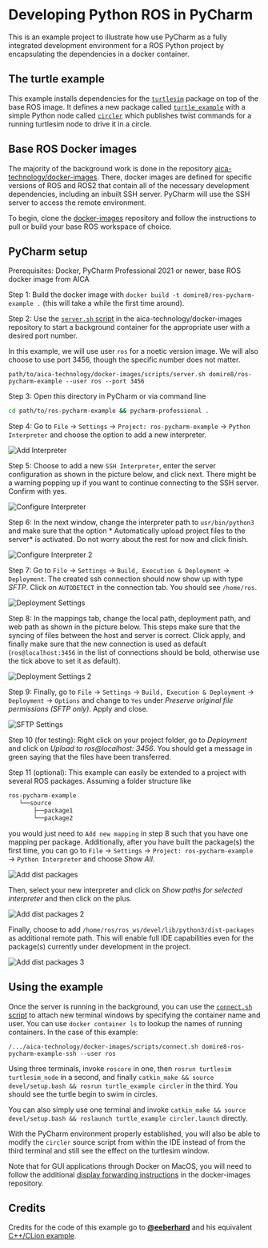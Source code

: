 # Developing Python ROS in PyCharm

This is an example project to illustrate how use PyCharm as a fully integrated development environment for a ROS Python
project by encapsulating the dependencies in a docker container.

## The turtle example

This example installs dependencies for the [`turtlesim`](http://wiki.ros.org/turtlesim) package on top of the base ROS
image. It defines a new package called [`turtle_example`](./turtle_example) with a simple Python node
called [`circler`](./turtle_example/scripts/circler)
which publishes twist commands for a running turtlesim node to drive it in a circle.

## Base ROS Docker images

The majority of the background work is done in the
repository [aica-technology/docker-images](https://github.com/aica-technology/docker-images). There, docker images are
defined for specific versions of ROS and ROS2 that contain all of the necessary development dependencies, including an
inbuilt SSH server. PyCharm will use the SSH server to access the remote environment.

To begin, clone the [docker-images](https://github.com/aica-technology/docker-images) repository and follow the
instructions to pull or build your base ROS workspace of choice.

## PyCharm setup

Prerequisites: Docker, PyCharm Professional 2021 or newer, base ROS docker image from AICA

Step 1: Build the docker image with `docker build -t domire8/ros-pycharm-example .` (this will take a while the first
time around).

Step 2: Use the [`server.sh` script](https://github.com/aica-technology/docker-images/blob/master/scripts/server.sh) in
the aica-technology/docker-images repository to start a background container for the appropriate user with a desired
port number.

In this example, we will use user `ros` for a noetic version image. We will also choose to use port 3456, though the
specific number does not matter.

```shell script
path/to/aica-technology/docker-images/scripts/server.sh domire8/ros-pycharm-example --user ros --port 3456
```

Step 3: Open this directory in PyCharm or via command line

```bash
cd path/to/ros-pycharm-example && pycharm-professional .
```

Step 4: Go to `File` &rarr; `Settings` &rarr; `Project: ros-pycharm-example` &rarr; `Python Interpreter` and choose the
option to add a new interpreter.

![Add Interpreter](img/add_interpreter.png)

Step 5: Choose to add a new `SSH Interpreter`, enter the server configuration as shown in the picture below, and click
next. There might be a warning popping up if you want to continue connecting to the SSH server. Confirm with yes.

![Configure Interpreter](img/configure_interpreter.png)

Step 6: In the next window, change the interpreter path to `usr/bin/python3` and make sure that the option *
Automatically upload project files to the server* is activated. Do not worry about the rest for now and click finish.

![Configure Interpreter 2](img/configure_interpreter_2.png)

Step 7: Go to `File` &rarr; `Settings` &rarr; `Build, Execution & Deployment` &rarr; `Deployment`. The created ssh
connection should now show up with type *SFTP*. Click on `AUTODETECT` in the connection tab. You should see `/home/ros`.

![Deployment Settings](img/deployment_settings.png)

Step 8: In the mappings tab, change the local path, deployment path, and web path as shown in the picture below. This
steps make sure that the syncing of files between the host and server is correct. Click apply, and finally make sure
that the new connection is used as default (`ros@localhost:3456` in the list of connections should be bold, otherwise
use the tick above to set it as default).

![Deployment Settings 2](img/deployment_settings_2.png)

Step 9: Finally, go to `File` &rarr; `Settings` &rarr; `Build, Execution & Deployment` &rarr; `Deployment`
&rarr; `Options` and change to `Yes` under *Preserve original file permissions (SFTP only)*. Apply and close.

![SFTP Settings](img/sftp_settings.png)

Step 10 (for testing): Right click on your project folder, go to *Deployment* and click on *Upload to ros@localhost:
3456*. You should get a message in green saying that the files have been transferred.

Step 11 (optional): This example can easily be extended to a project with several ROS packages. Assuming a folder
structure like

```bash
ros-pycharm-example
   └──source
       ├──package1
       └──package2
```

you would just need to `Add new mapping` in step 8 such that you have one mapping per package. Additionally, after you
have built the package(s) the first time, you can go to `File` &rarr; `Settings` &rarr; `Project: ros-pycharm-example`
&rarr; `Python Interpreter` and choose *Show All*.

![Add dist packages](img/add_dist_packages.png)

Then, select your new interpreter and click on *Show paths for selected interpreter* and then click on the plus.

![Add dist packages 2](img/add_dist_packages_2.png)

Finally, choose to add `/home/ros/ros_ws/devel/lib/python3/dist-packages` as additional remote path. This will enable
full IDE capabilities even for the package(s) currently under development in the project.

![Add dist packages 3](img/add_dist_packages_3.png)

## Using the example

Once the server is running in the background, you can use
the [`connect.sh` script](https://github.com/aica-technology/docker-images/blob/master/scripts/connect.sh)
to attach new terminal windows by specifying the container name and user. You can use `docker container ls` to lookup
the names of running containers. In the case of this example:

```shell script
/.../aica-technology/docker-images/scripts/connect.sh domire8-ros-pycharm-example-ssh --user ros
```

Using three terminals, invoke `roscore` in one, then `rosrun turtlesim turtlesim_node` in a second, and finally
`catkin_make && source devel/setup.bash && rosrun turtle_example circler` in the third. You should see the turtle begin
to swim in circles.

You can also simply use one terminal and
invoke `catkin_make && source devel/setup.bash && roslaunch turtle_example circler.launch` directly.

With the PyCharm environment properly established, you will also be able to modify the `circler` source script from
within the IDE instead of from the third terminal and still see the effect on the turtlesim window.

Note that for GUI applications through Docker on MacOS, you will need to follow the additional
[display forwarding instructions](https://github.com/aica-technology/docker-images#notes-on-x11-display-forwarding-for-mac)
in the docker-images repository.

## Credits

Credits for the code of this example go to **[@eeberhard](https://github.com/eeberhard)** and his
equivalent [C++/CLion example](https://github.com/eeberhard/ros-clion-example).

